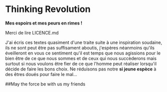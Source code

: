 # Thinking Revolution

**Mes espoirs et mes peurs en rimes !**

Merci de lire LICENCE.md

J'ai écris ces textes quasiment d'une traite suite à une inspiration soudaine, ils ne sont peut être pas suffisament aboutis, j'espères néanmoins qu'ils éveilleront en vous ce sentiment qu'il est temps que nous agissions pour le bien être de ce que nous sommes et de ceux qui nous succèderons mais surtout si nous voulons être fier de ce que 
l'homme peut réaliser lorsqu'il décide de faire les bons choix. Ne réduisons pas notre **si jeune espèce** à des êtres doués pour faire le mal...

##May the force be with us my friends
